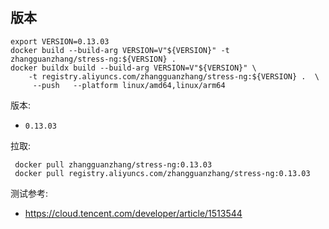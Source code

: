 ## 版本

```
export VERSION=0.13.03
docker build --build-arg VERSION=V"${VERSION}" -t zhangguanzhang/stress-ng:${VERSION} .
docker buildx build --build-arg VERSION=V"${VERSION}" \
    -t registry.aliyuncs.com/zhangguanzhang/stress-ng:${VERSION} .  \
     --push   --platform linux/amd64,linux/arm64
```

版本:
- `0.13.03`

拉取:

```
 docker pull zhangguanzhang/stress-ng:0.13.03
 docker pull registry.aliyuncs.com/zhangguanzhang/stress-ng:0.13.03
```

测试参考:
- https://cloud.tencent.com/developer/article/1513544
